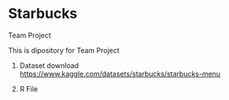 # Starbucks
 Team Project 

This is dipository for Team Project 

1. Dataset download 
https://www.kaggle.com/datasets/starbucks/starbucks-menu

2. R File 
